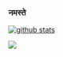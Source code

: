 ### नमस्ते 

[![github stats](https://github-readme-stats.vercel.app/api?username=ankurk91&show_icons=true&include_all_commits=true&count_private=true&theme=nord&cache_seconds=3600)](https://github.com/ankurk91)

![](https://komarev.com/ghpvc/?username=ankurk91) 
